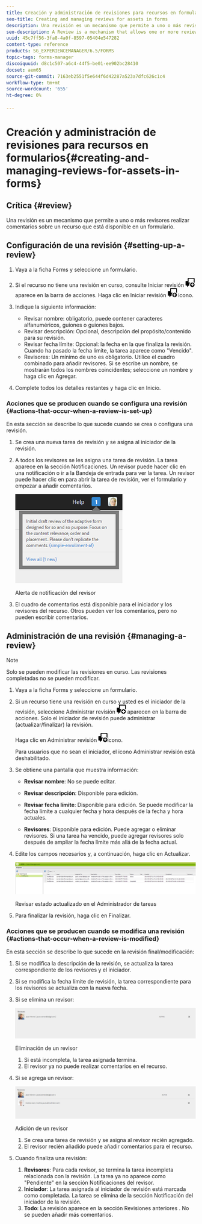 ```yaml
---
title: Creación y administración de revisiones para recursos en formularios
seo-title: Creating and managing reviews for assets in forms
description: Una revisión es un mecanismo que permite a uno o más revisores realizar comentarios sobre un recurso que está disponible en un formulario.
seo-description: A Review is a mechanism that allows one or more reviewers to comment on an asset that is available in a form.
uuid: 45c7ff56-3fa8-4a0f-8597-05404e547282
content-type: reference
products: SG_EXPERIENCEMANAGER/6.5/FORMS
topic-tags: forms-manager
discoiquuid: d8c1c507-a6c4-44f5-be01-ee902bc28410
docset: aem65
source-git-commit: 7163eb2551f5e644f6d42287a523a7dfc626c1c4
workflow-type: tm+mt
source-wordcount: '655'
ht-degree: 0%

---
```



# Creación y administración de revisiones para recursos en formularios{#creating-and-managing-reviews-for-assets-in-forms}

## Crítica {#review}

Una revisión es un mecanismo que permite a uno o más revisores realizar comentarios sobre un recurso que está disponible en un formulario.

## Configuración de una revisión {#setting-up-a-review}

1. Vaya a la ficha Forms y seleccione un formulario.
1. Si el recurso no tiene una revisión en curso, consulte Iniciar revisión ![aem6forms_review_chat_comment](assets/aem6forms_review_chat_comment.png) aparece en la barra de acciones. Haga clic en Iniciar revisión ![aem6forms_review_chat_comment](assets/aem6forms_review_chat_comment.png) icono.
1. Indique la siguiente información:

   * Revisar nombre: obligatorio, puede contener caracteres alfanuméricos, guiones o guiones bajos.
   * Revisar descripción: Opcional, descripción del propósito/contenido para su revisión.
   * Revisar fecha límite: Opcional: la fecha en la que finaliza la revisión. Cuando ha pasado la fecha límite, la tarea aparece como &quot;Vencido&quot;.
   * Revisores: Un mínimo de uno es obligatorio. Utilice el cuadro combinado para añadir revisores. Si se escribe un nombre, se mostrarán todos los nombres coincidentes; seleccione un nombre y haga clic en Agregar.

1. Complete todos los detalles restantes y haga clic en Inicio.

### Acciones que se producen cuando se configura una revisión {#actions-that-occur-when-a-review-is-set-up}

En esta sección se describe lo que sucede cuando se crea o configura una revisión.

1. Se crea una nueva tarea de revisión y se asigna al iniciador de la revisión.
1. A todos los revisores se les asigna una tarea de revisión. La tarea aparece en la sección Notificaciones. Un revisor puede hacer clic en una notificación o ir a la Bandeja de entrada para ver la tarea. Un revisor puede hacer clic en para abrir la tarea de revisión, ver el formulario y empezar a añadir comentarios.

   ![Alerta de notificación del revisor](assets/noti.png)

   Alerta de notificación del revisor

1. El cuadro de comentarios está disponible para el iniciador y los revisores del recurso. Otros pueden ver los comentarios, pero no pueden escribir comentarios.

## Administración de una revisión {#managing-a-review}

>[!NOTE]
>
>Solo se pueden modificar las revisiones en curso. Las revisiones completadas no se pueden modificar.

1. Vaya a la ficha Forms y seleccione un formulario.

1. Si un recurso tiene una revisión en curso y usted es el iniciador de la revisión, seleccione Administrar revisión ![aem6forms_review_chat_comment](assets/aem6forms_review_chat_comment.png) aparecen en la barra de acciones. Solo el iniciador de revisión puede administrar (actualizar/finalizar) la revisión.

   Haga clic en Administrar revisión ![aem6forms_review_chat_comment](assets/aem6forms_review_chat_comment.png)icono.

   Para usuarios que no sean el iniciador, el icono Administrar revisión está deshabilitado.

1. Se obtiene una pantalla que muestra información:

   * **Revisar nombre**: No se puede editar.

   * **Revisar descripción**: Disponible para edición.

   * **Revisar fecha límite**: Disponible para edición. Se puede modificar la fecha límite a cualquier fecha y hora después de la fecha y hora actuales.

   * **Revisores**: Disponible para edición. Puede agregar o eliminar revisores. Si una tarea ha vencido, puede agregar revisores solo después de ampliar la fecha límite más allá de la fecha actual.

1. Edite los campos necesarios y, a continuación, haga clic en Actualizar.

   ![Revisar estado actualizado en el Administrador de tareas](assets/tskmgr.png)

   Revisar estado actualizado en el Administrador de tareas

1. Para finalizar la revisión, haga clic en Finalizar.

### Acciones que se producen cuando se modifica una revisión {#actions-that-occur-when-a-review-is-modified}

En esta sección se describe lo que sucede en la revisión final/modificación:

1. Si se modifica la descripción de la revisión, se actualiza la tarea correspondiente de los revisores y el iniciador.
1. Si se modifica la fecha límite de revisión, la tarea correspondiente para los revisores se actualiza con la nueva fecha.

1. Si se elimina un revisor:

   ![Eliminación de un revisor](assets/removeduser.png)

   Eliminación de un revisor

   1. Si está incompleta, la tarea asignada termina.
   1. El revisor ya no puede realizar comentarios en el recurso.

1. Si se agrega un revisor:

   ![Adición de un revisor](assets/addedreviewer.png)

   Adición de un revisor

   1. Se crea una tarea de revisión y se asigna al revisor recién agregado.
   1. El revisor recién añadido puede añadir comentarios para el recurso.

1. Cuando finaliza una revisión:

   1. **Revisores**: Para cada revisor, se termina la tarea incompleta relacionada con la revisión. La tarea ya no aparece como &quot;Pendiente&quot; en la sección Notificaciones del revisor.
   1. **Iniciador**: La tarea asignada al iniciador de revisión está marcada como completada. La tarea se elimina de la sección Notificación del iniciador de la revisión.
   1. **Todo**: La revisión aparece en la sección Revisiones anteriores . No se pueden añadir más comentarios.

